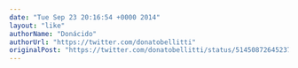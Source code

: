 ```yaml
---
date: "Tue Sep 23 20:16:54 +0000 2014"
layout: "like"
authorName: "Donácido"
authorUrl: "https://twitter.com/donatobellitti"
originalPost: "https://twitter.com/donatobellitti/status/514508726452371457"
---
```


